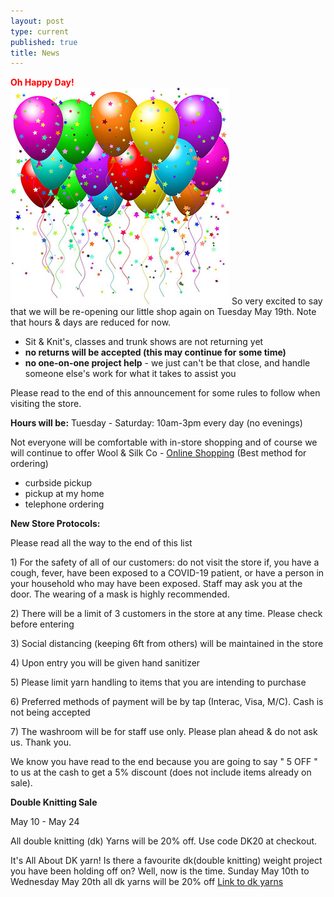 ```yaml
---
layout: post
type: current
published: true
title: News
---
```

<strong><font color="red">Oh Happy Day!</font></strong><br />
<img src="/img/balloons.jpg">
So very excited to say that we will be re-opening our little shop again on Tuesday May 19th. Note that hours & days are reduced for now. 
- Sit & Knit's, classes and trunk shows are not
   returning yet  
- <strong>no returns will be accepted (this may continue for
   some time)</strong>
- <strong>no one-on-one project help</strong> - we just can't be that
  close, and handle someone else's work for what
   it takes to assist you

Please read to the end of this announcement for some rules to follow when visiting the store.

<strong>Hours will be:</strong>
Tuesday - Saturday:  10am-3pm every day
      (no evenings)

Not everyone will be comfortable with in-store shopping and of course we will continue to offer
Wool & Silk Co - <a href="http://www.woolandsilkcoshop.com/">Online Shopping</a>
(Best method for ordering)
- curbside pickup
- pickup at my home
- telephone ordering

<strong>New Store Protocols:</strong>
<p>Please read all the way to the end of this list</p>
<p>1) For the safety of all of our customers: do not visit the store if, you have a cough, fever, have been exposed to a COVID-19 patient, or have a person in your household who may have been exposed. Staff may ask you at the door. The wearing of a mask is highly recommended.</p>
<p>2) There will be a limit of 3 customers in the store at any time. Please check before entering</p>
<p>3) Social distancing (keeping 6ft from others) will be maintained in the store</p>
<p>4) Upon entry you will be given hand sanitizer
<p>5) Please limit yarn handling to items that you are intending to purchase</p>
<p>6) Preferred methods of payment will be by tap (Interac, Visa, M/C). Cash is not being accepted</p>
<p>7) The washroom will be for staff use only. Please plan ahead & do not ask us. Thank you.</p>
<p>We know you have read to the end because you are going to say " 5 OFF " to us at the cash to get a 5% discount (does not include items already on sale).  </p>

<strong>Double Knitting Sale</strong>

May 10 - May 24

All double knitting (dk) Yarns will be 20% off. Use code DK20 at checkout.

It's All About DK yarn!
Is there a favourite dk(double knitting) weight project you have been holding off on?  Well, now is the time.
Sunday May 10th to Wednesday May 20th
all dk yarns will be 20% off
<a href="https://woolandsilkco.us11.list-manage.com/track/click?u=b948a6c6bf914edca957eadf1&id=b650ee202e&e=5dbcc3b01d">Link to dk yarns</a>
